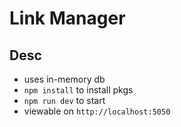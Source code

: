# Link Manager

## Desc

* uses in-memory db
* `npm install` to install pkgs
* `npm run dev` to start
* viewable on `http://localhost:5050`



